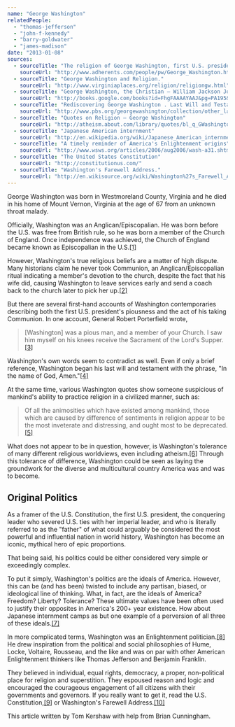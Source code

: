 ```yaml
---
name: "George Washington"
relatedPeople:
  - "thomas-jefferson"
  - "john-f-kennedy"
  - "barry-goldwater"
  - "james-madison"
date: "2013-01-08"
sources:
  - sourceTitle: "The religion of George Washington, first U.S. president"
    sourceUrl: "http://www.adherents.com/people/pw/George_Washington.html"
  - sourceTitle: "George Washington and Religion."
    sourceUrl: "http://www.virginiaplaces.org/religion/religiongw.html"
  - sourceTitle: "George Washington, the Christian – William Jackson Johnstone."
    sourceUrl: "http://books.google.com/books?id=FhgFAAAAYAAJ&pg=PA195&dq=I+saw+him+myself+on+his+knees+receive+the+Sacrament+of+the+Lord%E2%80%99s+Supper&hl=en&sa=X&ei=SlTsUP2uEMKbjAK7noCICw&ved=0CEgQ6AEwAw#v=onepage&q=I%20saw%20him%20myself%20on%20his%20knees%20receive%20the%20Sacrament%20of%20the%20Lord%E2%80%99s%20Supper&f=false"
  - sourceTitle: "Rediscovering George Washington . Last Will and Testament."
    sourceUrl: "http://www.pbs.org/georgewashington/collection/other_last_will.html"
  - sourceTitle: "Quotes on Religion – George Washington"
    sourceUrl: "http://atheism.about.com/library/quotes/bl_q_GWashington.htm"
  - sourceTitle: "Japanese American internment"
    sourceUrl: "http://en.wikipedia.org/wiki/Japanese_American_internment"
  - sourceTitle: "A timely reminder of America's Enlightenment origins"
    sourceUrl: "http://www.wsws.org/articles/2006/aug2006/wash-a31.shtml"
  - sourceTitle: "The United States Constitution"
    sourceUrl: "http://constitutionus.com/"
  - sourceTitle: "Washington's Farewell Address."
    sourceUrl: "http://en.wikisource.org/wiki/Washington%27s_Farewell_Address#1"
---
```


George Washington was born in Westmoreland County, Virginia and he died in his home of Mount Vernon, Virginia at the age of 67 from an unknown throat malady.

Officially, Washington was an Anglican/Episcopalian. He was born before the U.S. was free from British rule, so he was born a member of the Church of England. Once independence was achieved, the Church of England became known as Episcopalian in the U.S.<a class="source-citation" href="#http://www.adherents.com/people/pw/George_Washington.html" title="The religion of George Washington, first U.S. president">[1]</a>

However, Washington's true religious beliefs are a matter of high dispute. Many historians claim he never took Communion, an Anglican/Episcopalian ritual indicating a member's devotion to the church, despite the fact that his wife did, causing Washington to leave services early and send a coach back to the church later to pick her up.<a class="source-citation" href="#http://www.virginiaplaces.org/religion/religiongw.html" title="George Washington and Religion">[2]</a>

But there are several first-hand accounts of Washington contemporaries describing both the first U.S. president's piousness and the act of his taking Communion. In one account, General Robert Porterfield wrote,

>[Washington] was a pious man, and a member of your Church. I saw him myself on his knees receive the Sacrament of the Lord's Supper.<a class="source-citation" href="#http://books.google.com/books?id=FhgFAAAAYAAJ&pg=PA195&dq=I+saw+him+myself+on+his+knees+receive+the+Sacrament+of+the+Lord%E2%80%99s+Supper&hl=en&sa=X&ei=SlTsUP2uEMKbjAK7noCICw&ved=0CEgQ6AEwAw#v=onepage&q=I%20saw%20him%20myself%20on%20his%20knees%20receive%20the%20Sacrament%20of%20the%20Lord%E2%80%99s%20Supper&f=false" title="George Washington, the Christian – William Jackson Johnstone.">[3]</a>

Washington's own words seem to contradict as well. Even if only a brief reference, Washington began his last will and testament with the phrase, "In the name of God, Amen."<a class="source-citation" href="#http://www.pbs.org/georgewashington/collection/other_last_will.html" title="Rediscovering George Washington . Last Will and Testament.">[4]</a>

At the same time, various Washington quotes show someone suspicious of mankind's ability to practice religion in a civilized manner, such as:

>Of all the animosities which have existed among mankind, those which are caused by difference of sentiments in religion appear to be the most inveterate and distressing, and ought most to be deprecated.<a class="source-citation" href="#http://atheism.about.com/library/quotes/bl_q_GWashington.htm" title="Quotes on Religion – George Washington">[5]</a>

What does not appear to be in question, however, is Washington's tolerance of many different religious worldviews, even including atheism.<a class="source-citation" href="#http://www.virginiaplaces.org/religion/religiongw.html" title="George Washington and Religion.">[6]</a> Through this tolerance of difference, Washington could be seen as laying the groundwork for the diverse and multicultural country America was and was to become.


## Original Politics

As a framer of the U.S. Constitution, the first U.S. president, the conquering leader who severed U.S. ties with her imperial leader, and who is literally referred to as the "father" of what could arguably be considered the most powerful and influential nation in world history, Washington has become an iconic, mythical hero of epic proportions.

That being said, his politics could be either considered very simple or exceedingly complex.

To put it simply, Washington's politics are the ideals of America. However, this can be (and has been) twisted to include any partisan, biased, or ideological line of thinking. What, in fact, are the ideals of America? Freedom? Liberty? Tolerance? These ultimate values have been often used to justify their opposites in America's 200+ year existence. How about Japanese internment camps as but one example of a perversion of all three of these ideals.<a class="source-citation" href="#http://en.wikipedia.org/wiki/Japanese_American_internment" title="Japanese American internment">[7]</a>

In more complicated terms, Washington was an Enlightenment politician.<a class="source-citation" href="#http://www.wsws.org/articles/2006/aug2006/wash-a31.shtml" title="A timely reminder of America&apos;s Enlightenment origins">[8]</a> He drew inspiration from the political and social philosophies of Hume, Locke, Voltaire, Rousseau, and the like and was on par with other American Enlightenment thinkers like Thomas Jefferson and Benjamin Franklin.

They believed in individual, equal rights, democracy, a proper, non-political place for religion and superstition. They espoused reason and logic and encouraged the courageous engagement of all citizens with their governments and governors. If you really want to get it, read the U.S. Constitution,<a class="source-citation" href="#http://constitutionus.com/" title="The United States Constitution">[9]</a> or Washington's Farewell Address.<a class="source-citation" href="#http://en.wikisource.org/wiki/Washington%27s_Farewell_Address#1" title="Washington&apos;s Farewell Address.">[10]</a>

This article written by Tom Kershaw with help from Brian Cunningham.